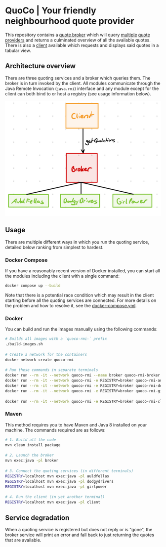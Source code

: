 # QuoCo | Your friendly neighbourhood quote provider

This repository contains a [quote broker](./broker/) which will query [multiple](./auldfellas/) [quote](./dodgydrivers/) [providers](./girlpower/)
and returns a culminated overview of all the available quotes. There is also a [client](./client/) available which requests and displays said quotes in a tabular view.

## Architecture overview

There are three quoting services and a broker which queries them. The broker is in turn invoked by the client. All modules communicate through the Java Remote Invocation (`java.rmi`) interface and any module except for the client can both bind to or host a registry (see usage information below).

![Architecture overview](./architecture.jpeg)

## Usage

There are multiple different ways in which you run the quoting service, detailed below ranking from simplest to hardest.

### Docker Compose

If you have a reasonably recent version of Docker installed, you can start all the modules including the client with a single command:

```bash
docker compose up --build
```

Note that there is a potential race condition which may result in the client starting before all the quoting services are connected. For more details on the problem and how to resolve it, see the [docker-compose.yml](./docker-compose.yml).

### Docker

You can build and run the images manually using the following commands:

```bash
# Builds all images with a `quoco-rmi-` prefix
./build-images.sh

# Create a network for the containers
docker network create quoco-rmi

# Run these commands in separate terminals
docker run --rm -it --network quoco-rmi --name broker quoco-rmi-broker
docker run --rm -it --network quoco-rmi -e REGISTRY=broker quoco-rmi-auldfellas
docker run --rm -it --network quoco-rmi -e REGISTRY=broker quoco-rmi-dodgydrivers
docker run --rm -it --network quoco-rmi -e REGISTRY=broker quoco-rmi-girlpower

docker run --rm -it --network quoco-rmi -e REGISTRY=broker quoco-rmi-client
```

### Maven

This method requires you to have Maven and Java 8 installed on your machine. The commands required are as follows:

```bash
# 1. Build all the code
mvn clean install package

# 2. Launch the broker
mvn exec:java -pl broker

# 3. Connect the quoting services (in different terminals)
REGISTRY=localhost mvn exec:java -pl auldfellas
REGISTRY=localhost mvn exec:java -pl dodgydrivers
REGISTRY=localhost mvn exec:java -pl girlpower

# 4. Run the client (in yet another terminal)
REGISTRY=localhost mvn exec:java -pl client
```

## Service degradation

When a quoting service is registered but does not reply or is "gone", the broker service will print an error and fall back to just returning the quotes that are available.
